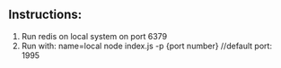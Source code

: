 ## Instructions:
1. Run redis on local system on port 6379
2. Run with: name=local node index.js -p {port number} //default port: 1995